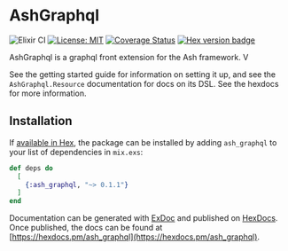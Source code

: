 # AshGraphql
![Elixir CI](https://github.com/ash-project/ash_graphql/workflows/Elixir%20CI/badge.svg)
[![License: MIT](https://img.shields.io/badge/License-MIT-yellow.svg)](https://opensource.org/licenses/MIT)
[![Coverage Status](https://coveralls.io/repos/github/ash-project/ash_graphql/badge.svg?branch=master)](https://coveralls.io/github/ash-project/ash_graphql?branch=master)
[![Hex version badge](https://img.shields.io/hexpm/v/ash_graphql.svg)](https://hex.pm/packages/ash_graphql)

AshGraphql is a graphql front extension for the Ash framework. V

See the getting started guide for information on setting it up, and see the `AshGraphql.Resource` documentation for docs on its DSL. See the hexdocs for more information.

## Installation

If [available in Hex](https://hex.pm/docs/publish), the package can be installed
by adding `ash_graphql` to your list of dependencies in `mix.exs`:

```elixir
def deps do
  [
    {:ash_graphql, "~> 0.1.1"}
  ]
end
```

Documentation can be generated with [ExDoc](https://github.com/elixir-lang/ex_doc)
and published on [HexDocs](https://hexdocs.pm). Once published, the docs can
be found at [https://hexdocs.pm/ash_graphql](https://hexdocs.pm/ash_graphql).

